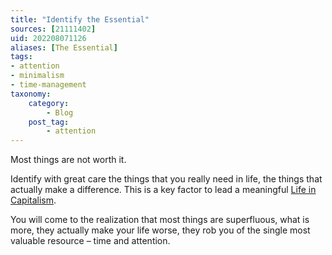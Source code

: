 ```yaml
---
title: "Identify the Essential"
sources: [21111402]
uid: 202208071126
aliases: [The Essential]
tags: 
- attention
- minimalism
- time-management 
taxonomy:
    category:
        - Blog
    post_tag:
        - attention
---
```


Most things are not worth it. 

Identify with great care the things that you really need in life, the things that actually make a difference. This is a key factor to lead a meaningful [Life in Capitalism](capitalism-and-your-life.md).

You will come to the realization that most things are superfluous, what is more, they actually make your life worse, they rob you of the single most valuable resource – time and attention.